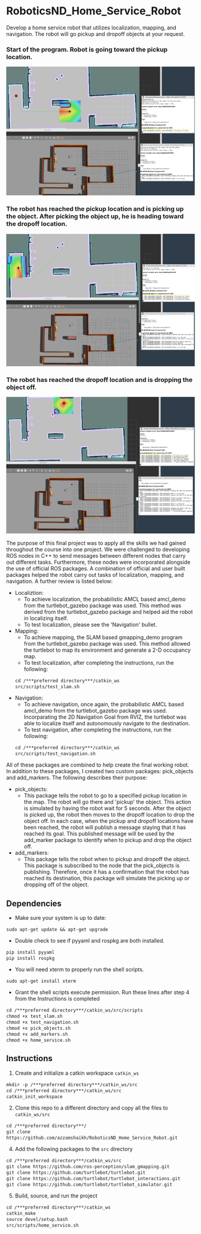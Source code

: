 # RoboticsND_Home_Service_Robot
Develop a home service robot that utilizes localization, mapping, and navigation. The robot will go pickup and dropoff objects at your request. 

### Start of the program. Robot is going toward the pickup location.
![HSEstart](HSEstart.png)


### The robot has reached the pickup location and is picking up the object. After picking the object up, he is heading toward the dropoff location.
![HSEhalf](HSEhalf.png)


### The robot has reached the dropoff location and is dropping the object off.
![HSEend](HSEend.png)

The purpose of this final project was to apply all the skills we had gained throughout the course into one project. We were challenged to developing ROS nodes in C++ to send messages between different nodes that carry out different tasks. Furthermore, these nodes were incorporated alongside the use of official ROS packages. A combination of official and user built packages helped the robot carry out tasks of localization, mapping, and navigation. A further review is listed below:
- Localiztion: 
  - To achieve localization, the probabilistic AMCL based amcl_demo from the turtlebot_gazebo package was used. This method was derived from the turtlebot_gazebo package and helped aid the robot in localizing itself.
  - To test localization, please see the 'Navigation' bullet.
- Mapping:
  - To achieve mapping, the SLAM based gmapping_demo program from the turtlebot_gazebo package was used. This method allowed the turtlebot to map its environment and generate a 2-D occupancy map.
  - To test localization, after completing the instructions, run the following:
  ```
  cd /***preferred directory***/catkin_ws
  src/scripts/test_slam.sh
  ```
- Navigation:
  - To achieve navigation, once again, the probabilistic AMCL based amcl_demo from the turtlebot_gazebo package was used. Incorparating the 2D Navigation Goal from RVIZ, the turtlebot was able to localize itself and autonomously navigate to the destination.
  - To test navigation, after completing the instructions, run the following:
  ```
  cd /***preferred directory***/catkin_ws
  src/scripts/test_navigation.sh
  ```

All of these packages are combined to help create the final working robot. In addition to these packages, I created two custom packages: pick_objects and add_markers. The following describes their purpose:
- pick_objects:
  - This package tells the robot to go to a specified pickup location in the map. The robot will go there and 'pickup' the object. This action is simulated by having the robot wait for 5 seconds. After the object is picked up, the robot then moves to the dropoff location to drop the object off. In each case, when the pickup and dropoff locations have been reached, the robot will publish a message staying that it has reached its goal. This published message will be used by the add_marker package to identify when to pickup and drop the object off.
- add_markers:
  - This package tells the robot when to pickup and dropoff the object. This package is subscribed to the node that the pick_objects is publishing. Therefore, once it has a confirmation that the robot has reached its destination, this package will simulate the picking up or dropping off of the object.

## Dependencies
- Make sure your system is up to date:
```
sudo apt-get update && apt-get upgrade
```
- Double check to see if pyyaml and rospkg are both installed.
```
pip install pyyaml
pip install rospkg
```
- You will need xterm to properly run the shell scripts. 
```
sudo apt-get install xterm
```
- Grant the shell scripts execute permission. Run these lines after step 4 from the Instructions is completed
```
cd /***preferred directory***/catkin_ws/src/scripts
chmod +x test_slam.sh
chmod +x test_navigation.sh
chmod +x pick_objects.sh
chmod +x add_markers.sh
chmod +x home_service.sh
```

## Instructions

1. Create and initialize a catkin workspace `catkin_ws`
```
mkdir -p /***preferred directory***/catkin_ws/src  
cd /***preferred directory***/catkin_ws/src  
catkin_init_workspace  
```

2. Clone this repo to a different directory and copy all the files to `catkin_ws/src`
```
cd /***preferred directory***/
git clone https://github.com/azzamshaikh/RoboticsND_Home_Service_Robot.git  
```

4. Add the following packages to the `src` directory
```
cd /***preferred directory***/catkin_ws/src  
git clone https://github.com/ros-perception/slam_gmapping.git
git clone https://github.com/turtlebot/turtlebot.git
git clone https://github.com/turtlebot/turtlebot_interactions.git
git clone https://github.com/turtlebot/turtlebot_simulator.git
````

5. Build, source, and run the project
```
cd /***preferred directory***/catkin_ws
catkin_make
source devel/setup.bash
src/scripts/home_service.sh
```

